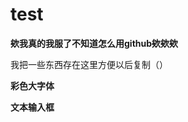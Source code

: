 # test
**欸我真的我服了不知道怎么用github欸欸欸**

我把一些东西存在这里方便以后复制（）

**彩色大字体**
<style>
    .rainbow-text {
      font-size: 80px;
      font-weight: bold;
      background: linear-gradient(to right, red, orange, yellow, green, blue, indigo, violet);
      -webkit-background-clip: text;
      -webkit-text-fill-color: transparent;
      text-align: center
    }
  </style>

**文本输入框**
<style>
.textbox {
            margin: 0 auto;
            max-width: 300px;
            min-width: 100px;
            height: 40px;
            border: none;
            border-radius: 10px;
            padding: 10px;
            box-shadow: 0px 2px 5px rgba(0, 0, 0, 0.3);
            transition: width 0.3s ease-in-out;
            text-align: center
            
        }
        .textbox:focus {
            width: 200%; 
        }
</style>
<script>
    function resizeTextbox() {
        var textbox = document.getElementById("myTextbox");
        var textLength = textbox.value.length;
        var numLines = Math.ceil(textLength / 1);
        var newWidth = 200 + (numLines * 20);
        textbox.style.width = newWidth + "px";
    }
</script>
